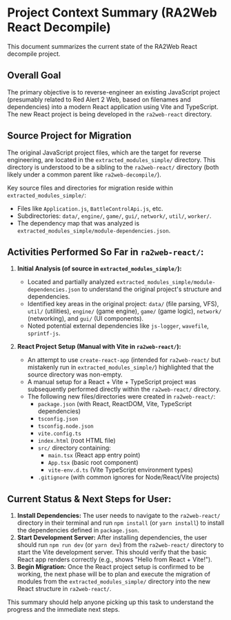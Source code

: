 # Project Context Summary (RA2Web React Decompile)

This document summarizes the current state of the RA2Web React decompile project.

## Overall Goal

The primary objective is to reverse-engineer an existing JavaScript project (presumably related to Red Alert 2 Web, based on filenames and dependencies) into a modern React application using Vite and TypeScript. The new React project is being developed in the `ra2web-react` directory.

## Source Project for Migration

The original JavaScript project files, which are the target for reverse engineering, are located in the `extracted_modules_simple/` directory. This directory is understood to be a sibling to the `ra2web-react/` directory (both likely under a common parent like `ra2web-decompile/`).

Key source files and directories for migration reside within `extracted_modules_simple/`:
*   Files like `Application.js`, `BattleControlApi.js`, etc.
*   Subdirectories: `data/`, `engine/`, `game/`, `gui/`, `network/`, `util/`, `worker/`.
*   The dependency map that was analyzed is `extracted_modules_simple/module-dependencies.json`.

## Activities Performed So Far in `ra2web-react/`:

1.  **Initial Analysis (of source in `extracted_modules_simple/`):**
    *   Located and partially analyzed `extracted_modules_simple/module-dependencies.json` to understand the original project's structure and dependencies.
    *   Identified key areas in the original project: `data/` (file parsing, VFS), `util/` (utilities), `engine/` (game engine), `game/` (game logic), `network/` (networking), and `gui/` (UI components).
    *   Noted potential external dependencies like `js-logger`, `wavefile`, `sprintf-js`.

2.  **React Project Setup (Manual with Vite in `ra2web-react/`):**
    *   An attempt to use `create-react-app` (intended for `ra2web-react/` but mistakenly run in `extracted_modules_simple/`) highlighted that the source directory was non-empty.
    *   A manual setup for a React + Vite + TypeScript project was subsequently performed directly within the `ra2web-react/` directory.
    *   The following new files/directories were created in `ra2web-react/`:
        *   `package.json` (with React, ReactDOM, Vite, TypeScript dependencies)
        *   `tsconfig.json`
        *   `tsconfig.node.json`
        *   `vite.config.ts`
        *   `index.html` (root HTML file)
        *   `src/` directory containing:
            *   `main.tsx` (React app entry point)
            *   `App.tsx` (basic root component)
            *   `vite-env.d.ts` (Vite TypeScript environment types)
        *   `.gitignore` (with common ignores for Node/React/Vite projects)

## Current Status & Next Steps for User:

1.  **Install Dependencies:** The user needs to navigate to the `ra2web-react/` directory in their terminal and run `npm install` (or `yarn install`) to install the dependencies defined in `package.json`.
2.  **Start Development Server:** After installing dependencies, the user should run `npm run dev` (or `yarn dev`) from the `ra2web-react/` directory to start the Vite development server. This should verify that the basic React app renders correctly (e.g., shows "Hello from React + Vite!").
3.  **Begin Migration:** Once the React project setup is confirmed to be working, the next phase will be to plan and execute the migration of modules from the `extracted_modules_simple/` directory into the new React structure in `ra2web-react/`.

This summary should help anyone picking up this task to understand the progress and the immediate next steps. 